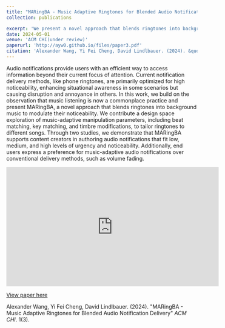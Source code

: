 ```yaml
---
title: "MARingBA - Music Adaptive Ringtones for Blended Audio Notification Delivery"
collection: publications

excerpt: 'We present a novel approach that blends ringtones into background music to modulate their noticeability <iframe width="560" height="315" src="https://www.youtube.com/watch?v=x1sri_t7UGc" frameborder="0" allowfullscreen></iframe>'
date: 2024-05-01
venue: 'ACM CHI(under review)'
paperurl: 'http://ayw0.github.io/files/paper3.pdf'
citation: 'Alexander Wang, Yi Fei Cheng, David Lindlbauer. (2024). &quot;MARingBA - Music Adaptive Ringtones for Blended Audio Notification Delivery.&quot; <i>ACM CHI</i>. 1(3).'
---
```

<!-- permalink: /publication/MARingBA -->
Audio notifications provide users with an efficient way to access information beyond their current focus of attention. Current notification delivery methods, like phone ringtones, are primarily optimized for high noticeability, enhancing situational awareness in some scenarios but causing disruption and annoyance in others. In this work, we build on the observation that music listening is now a commonplace practice and present MARingBA, a novel approach that blends ringtones into background music to modulate their noticeability. We contribute a design space exploration of music-adaptive manipulation parameters, including beat matching, key matching, and timbre modifications, to tailor ringtones to different songs. Through two studies, we demonstrate that MARingBA supports content creators in authoring audio notifications that fit low, medium, and high levels of urgency and noticeability. Additionally, end users express a preference for music-adaptive audio notifications over conventional delivery methods, such as volume fading. 

<iframe width="560" height="315" src="https://www.youtube.com/watch?v=x1sri_t7UGc" frameborder="0" allowfullscreen></iframe>


[View paper here](http://ayw0.github.io/files/paper3.pdf)

Alexander Wang, Yi Fei Cheng, David Lindlbauer. (2024). "MARingBA - Music Adaptive Ringtones for Blended Audio Notification Delivery" <i>ACM CHI</i>. 1(3).
